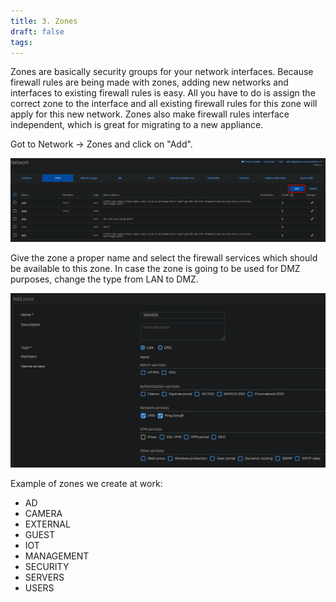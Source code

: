 ```yaml
---
title: 3. Zones
draft: false
tags:
---
```

Zones are basically security groups for your network interfaces. Because firewall rules are being made with zones, adding new networks and interfaces to existing firewall rules is easy. All you have to do is assign the correct zone to the interface and all existing firewall rules for this zone will apply for this new network. Zones also make firewall rules interface independent, which is great for migrating to a new appliance.

Got to Network -> Zones and click on "Add".

![](sophos_zones_1.png)

Give the zone a proper name and select the firewall services which should be available to this zone. In case the zone is going to be used for DMZ purposes, change the type from LAN to DMZ.

![](sophos_zones_2.png)

Example of zones we create at work:

- AD
- CAMERA
- EXTERNAL
- GUEST
- IOT
- MANAGEMENT
- SECURITY
- SERVERS
- USERS